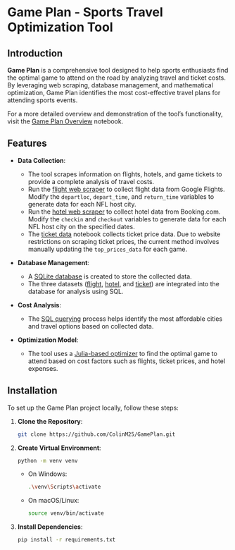 # Game Plan - Sports Travel Optimization Tool

## Introduction

**Game Plan** is a comprehensive tool designed to help sports enthusiasts find the optimal game to attend on the road by analyzing travel and ticket costs. By leveraging web scraping, database management, and mathematical optimization, Game Plan identifies the most cost-effective travel plans for attending sports events.

For a more detailed overview and demonstration of the tool’s functionality, visit the [Game Plan Overview](./GamePlanOverview.ipynb) notebook.

## Features

- **Data Collection**:
    - The tool scrapes information on flights, hotels, and game tickets to provide a complete analysis of travel costs.
    - Run the [flight web scraper](./flight_webscraper.ipynb) to collect flight data from Google Flights. Modify the `departloc`, `depart_time`, and `return_time` variables to generate data for each NFL host city.
    - Run the [hotel web scraper](./hotel_webscraper.ipynb) to collect hotel data from Booking.com. Modify the `checkin` and `checkout` variables to generate data for each NFL host city on the specified dates.
    - The [ticket data](./ticket_data.ipynb) notebook collects ticket price data. Due to website restrictions on scraping ticket prices, the current method involves manually updating the `top_prices_data` for each game.

- **Database Management**:
    - A [SQLite database](./nfl_data.db) is created to store the collected data.
    - The three datasets ([flight](ORDflightsWK18.csv), [hotel](hotelsWK18.csv), and [ticket](ticket_prices.csv)) are integrated into the database for analysis using SQL.

- **Cost Analysis**:
    - The [SQL querying](./sql_querying.ipynb) process helps identify the most affordable cities and travel options based on collected data.

- **Optimization Model**:
    - The tool uses a [Julia-based optimizer](./optimizer.jl) to find the optimal game to attend based on cost factors such as flights, ticket prices, and hotel expenses.

## Installation

To set up the Game Plan project locally, follow these steps:

1. **Clone the Repository**:
   ```bash
   git clone https://github.com/ColinM25/GamePlan.git

2. **Create Virtual Environment**:
   ```bash
   python -m venv venv
   ```

   - On Windows:
      ```bash
      .\venv\Scripts\activate
      ```
    - On macOS/Linux:
      ```bash
      source venv/bin/activate
      ```
3. **Install Dependencies**:
   ```bash
   pip install -r requirements.txt
   ```